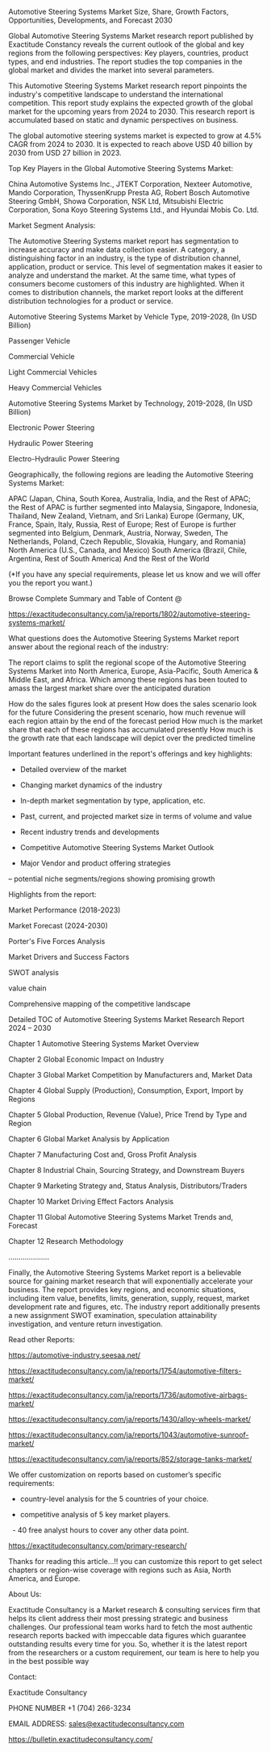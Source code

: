 Automotive Steering Systems Market Size, Share, Growth Factors, Opportunities, Developments, and Forecast 2030

Global Automotive Steering Systems Market research report published by Exactitude Constancy reveals the current outlook of the global and key regions from the following perspectives: Key players, countries, product types, and end industries. The report studies the top companies in the global market and divides the market into several parameters.

This Automotive Steering Systems Market research report pinpoints the industry's competitive landscape to understand the international competition. This report study explains the expected growth of the global market for the upcoming years from 2024 to 2030. This research report is accumulated based on static and dynamic perspectives on business.

The global automotive steering systems market is expected to grow at 4.5% CAGR from 2024 to 2030. It is expected to reach above USD 40 billion by 2030 from USD 27 billion in 2023.

Top Key Players in the Global Automotive Steering Systems Market:

China Automotive Systems Inc., JTEKT Corporation, Nexteer Automotive, Mando Corporation, ThyssenKrupp Presta AG, Robert Bosch Automotive Steering GmbH, Showa Corporation, NSK Ltd, Mitsubishi Electric Corporation, Sona Koyo Steering Systems Ltd., and Hyundai Mobis Co. Ltd.

Market Segment Analysis:

The Automotive Steering Systems market report has segmentation to increase accuracy and make data collection easier. A category, a distinguishing factor in an industry, is the type of distribution channel, application, product or service. This level of segmentation makes it easier to analyze and understand the market. At the same time, what types of consumers become customers of this industry are highlighted. When it comes to distribution channels, the market report looks at the different distribution technologies for a product or service.

Automotive Steering Systems Market by Vehicle Type, 2019-2028, (In USD Billion)

Passenger Vehicle

Commercial Vehicle

Light Commercial Vehicles

Heavy Commercial Vehicles

Automotive Steering Systems Market by Technology, 2019-2028, (In USD Billion)

Electronic Power Steering

Hydraulic Power Steering

Electro-Hydraulic Power Steering

Geographically, the following regions are leading the Automotive Steering Systems Market:

APAC (Japan, China, South Korea, Australia, India, and the Rest of APAC; the Rest of APAC is further segmented into Malaysia, Singapore, Indonesia, Thailand, New Zealand, Vietnam, and Sri Lanka)
Europe (Germany, UK, France, Spain, Italy, Russia, Rest of Europe; Rest of Europe is further segmented into Belgium, Denmark, Austria, Norway, Sweden, The Netherlands, Poland, Czech Republic, Slovakia, Hungary, and Romania)
North America (U.S., Canada, and Mexico)
South America (Brazil, Chile, Argentina, Rest of South America)
And the Rest of the World

(*If you have any special requirements, please let us know and we will offer you the report you want.)

Browse Complete Summary and Table of Content @

https://exactitudeconsultancy.com/ja/reports/1802/automotive-steering-systems-market/

What questions does the Automotive Steering Systems Market report answer about the regional reach of the industry:

The report claims to split the regional scope of the Automotive Steering Systems Market into North America, Europe, Asia-Pacific, South America & Middle East, and Africa. Which among these regions has been touted to amass the largest market share over the anticipated duration

How do the sales figures look at present How does the sales scenario look for the future
Considering the present scenario, how much revenue will each region attain by the end of the forecast period
How much is the market share that each of these regions has accumulated presently
How much is the growth rate that each landscape will depict over the predicted timeline

Important features underlined in the report's offerings and key highlights:

- Detailed overview of the market

- Changing market dynamics of the industry

- In-depth market segmentation by type, application, etc.

- Past, current, and projected market size in terms of volume and value

- Recent industry trends and developments

- Competitive Automotive Steering Systems Market Outlook

- Major Vendor and product offering strategies

– potential niche segments/regions showing promising growth

Highlights from the report:

Market Performance (2018-2023)

Market Forecast (2024-2030)

Porter's Five Forces Analysis

Market Drivers and Success Factors

SWOT analysis

value chain

Comprehensive mapping of the competitive landscape

Detailed TOC of Automotive Steering Systems Market Research Report 2024 – 2030

Chapter 1 Automotive Steering Systems Market Overview

Chapter 2 Global Economic Impact on Industry

Chapter 3 Global Market Competition by Manufacturers and, Market Data

Chapter 4 Global Supply (Production), Consumption, Export, Import by Regions

Chapter 5 Global Production, Revenue (Value), Price Trend by Type and Region

Chapter 6 Global Market Analysis by Application

Chapter 7 Manufacturing Cost and, Gross Profit Analysis

Chapter 8 Industrial Chain, Sourcing Strategy, and Downstream Buyers

Chapter 9 Marketing Strategy and, Status Analysis, Distributors/Traders

Chapter 10 Market Driving Effect Factors Analysis

Chapter 11 Global Automotive Steering Systems Market Trends and, Forecast

Chapter 12 Research Methodology

………………..

Finally, the Automotive Steering Systems Market report is a believable source for gaining market research that will exponentially accelerate your business. The report provides key regions, and economic situations, including item value, benefits, limits, generation, supply, request, market development rate and figures, etc. The industry report additionally presents a new assignment SWOT examination, speculation attainability investigation, and venture return investigation.

Read other Reports:

https://automotive-industry.seesaa.net/

https://exactitudeconsultancy.com/ja/reports/1754/automotive-filters-market/

https://exactitudeconsultancy.com/ja/reports/1736/automotive-airbags-market/

https://exactitudeconsultancy.com/ja/reports/1430/alloy-wheels-market/

https://exactitudeconsultancy.com/ja/reports/1043/automotive-sunroof-market/

https://exactitudeconsultancy.com/ja/reports/852/storage-tanks-market/

We offer customization on reports based on customer’s specific requirements:

- country-level analysis for the 5 countries of your choice.

- competitive analysis of 5 key market players.

  - 40 free analyst hours to cover any other data point.

https://exactitudeconsultancy.com/primary-research/

Thanks for reading this article...!! you can customize this report to get select chapters or region-wise coverage with regions such as Asia, North America, and Europe.

About Us:

Exactitude Consultancy is a Market research & consulting services firm that helps its client address their most pressing strategic and business challenges. Our professional team works hard to fetch the most authentic research reports backed with impeccable data figures which guarantee outstanding results every time for you. So, whether it is the latest report from the researchers or a custom requirement, our team is here to help you in the best possible way

Contact:

Exactitude Consultancy

PHONE NUMBER +1 (704) 266-3234

EMAIL ADDRESS: sales@exactitudeconsultancy.com

https://bulletin.exactitudeconsultancy.com/
